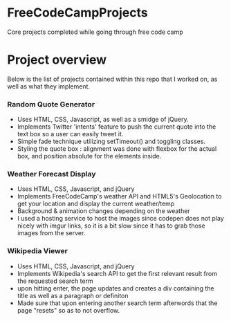 # FreeCodeCampProjects
Core projects completed while going through free code camp
# Project overview #
Below is the list of projects contained within this repo that I worked on, as well as what they implement.

### Random Quote Generator ###
 - Uses HTML, CSS, Javascript, as well as a smidge of jQuery.
 - Implements Twitter 'intents' feature to push the current quote into the text box so a user can easily tweet it.
 - Simple fade technique utilizing setTimeout() and toggling classes.
 - Styling the quote box : alignment was done with flexbox for the actual box, and position absolute for the elements inside.
 
 ### Weather Forecast Display ###
 - Uses HTML, CSS, Javascript, and jQuery
 - Implements FreeCodeCamp's weather API and HTML5's Geolocation to get your location and display the current weather/temp
 - Background & animation changes depending on the weather
 - I used a hosting service to host the images since codepen does not play nicely with imgur links, so it is a bit slow since       it has to grab those images from the server.
 
  ### Wikipedia Viewer ###
 - Uses HTML, CSS, Javascript, and jQuery
 - Implements Wikipedia's search API to get the first relevant result from the requested search term
 - upon hitting enter, the page updates and creates a div containing the title as well as a paragraph or definiton
 - Made sure that upon entering another search term afterwords that the page "resets" so as to not overflow.
 
